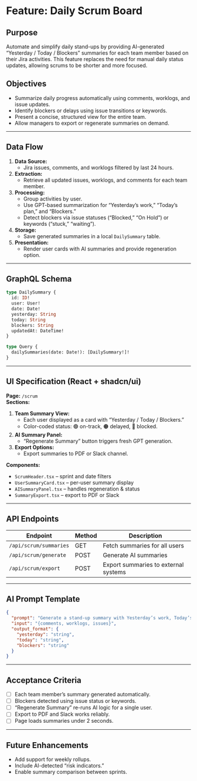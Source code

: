 

# Feature: Daily Scrum Board

## Purpose
Automate and simplify daily stand-ups by providing AI-generated “Yesterday / Today / Blockers” summaries for each team member based on their Jira activities. This feature replaces the need for manual daily status updates, allowing scrums to be shorter and more focused.

## Objectives
- Summarize daily progress automatically using comments, worklogs, and issue updates.
- Identify blockers or delays using issue transitions or keywords.
- Present a concise, structured view for the entire team.
- Allow managers to export or regenerate summaries on demand.

---

## Data Flow
1. **Data Source:**  
   - Jira issues, comments, and worklogs filtered by last 24 hours.  
2. **Extraction:**  
   - Retrieve all updated issues, worklogs, and comments for each team member.  
3. **Processing:**  
   - Group activities by user.  
   - Use GPT-based summarization for “Yesterday’s work,” “Today’s plan,” and “Blockers.”  
   - Detect blockers via issue statuses (“Blocked,” “On Hold”) or keywords (“stuck,” “waiting”).  
4. **Storage:**  
   - Save generated summaries in a local `DailySummary` table.  
5. **Presentation:**  
   - Render user cards with AI summaries and provide regeneration option.

---

## GraphQL Schema
```graphql
type DailySummary {
  id: ID!
  user: User!
  date: Date!
  yesterday: String
  today: String
  blockers: String
  updatedAt: DateTime!
}

type Query {
  dailySummaries(date: Date!): [DailySummary!]!
}
```

---

## UI Specification (React + shadcn/ui)
**Page:** `/scrum`  
**Sections:**
1. **Team Summary View:**  
   - Each user displayed as a card with “Yesterday / Today / Blockers.”  
   - Color-coded status: 🟢 on-track, 🟠 delayed, 🔴 blocked.
2. **AI Summary Panel:**  
   - “Regenerate Summary” button triggers fresh GPT generation.
3. **Export Options:**  
   - Export summaries to PDF or Slack channel.

**Components:**
- `ScrumHeader.tsx` – sprint and date filters  
- `UserSummaryCard.tsx` – per-user summary display  
- `AISummaryPanel.tsx` – handles regeneration & status  
- `SummaryExport.tsx` – export to PDF or Slack  

---

## API Endpoints
| Endpoint | Method | Description |
|-----------|--------|-------------|
| `/api/scrum/summaries` | GET | Fetch summaries for all users |
| `/api/scrum/generate` | POST | Generate AI summaries |
| `/api/scrum/export` | POST | Export summaries to external systems |

---

## AI Prompt Template
```json
{
  "prompt": "Generate a stand-up summary with Yesterday’s work, Today’s plan, and Blockers from this developer’s Jira data.",
  "input": "{comments, worklogs, issues}",
  "output_format": {
    "yesterday": "string",
    "today": "string",
    "blockers": "string"
  }
}
```

---

## Acceptance Criteria
- [ ] Each team member’s summary generated automatically.
- [ ] Blockers detected using issue status or keywords.
- [ ] “Regenerate Summary” re-runs AI logic for a single user.
- [ ] Export to PDF and Slack works reliably.
- [ ] Page loads summaries under 2 seconds.

---

## Future Enhancements
- Add support for weekly rollups.
- Include AI-detected “risk indicators.”
- Enable summary comparison between sprints.